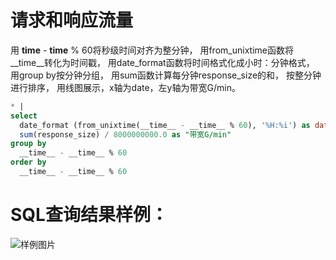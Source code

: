 # 请求和响应流量

用 __time__ - __time__ % 60将秒级时间对齐为整分钟，
用from_unixtime函数将__time__转化为时间戳，
用date_format函数将时间格式化成小时：分钟格式，
用group by按分钟分组，
用sum函数计算每分钟response_size的和，
按整分钟进行排序，
用线图展示，x轴为date，左y轴为带宽G/min。



```SQL
* |
select
  date_format (from_unixtime(__time__ - __time__ % 60), '%H:%i') as date,
  sum(response_size) / 8000000000.0 as "带宽G/min"
group by
  __time__ - __time__ % 60
order by
  __time__ - __time__ % 60
```

# SQL查询结果样例：

![样例图片](http://slsconsole.oss-cn-hangzhou.aliyuncs.com/sql_sample/37%E8%AF%B7%E6%B1%82%E5%92%8C%E5%93%8D%E5%BA%94%E6%B5%81%E9%87%8F.jpg)